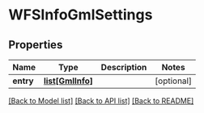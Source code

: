 # WFSInfoGmlSettings

## Properties
Name | Type | Description | Notes
------------ | ------------- | ------------- | -------------
**entry** | [**list[GmlInfo]**](GmlInfo.md) |  | [optional] 

[[Back to Model list]](../README.md#documentation-for-models) [[Back to API list]](../README.md#documentation-for-api-endpoints) [[Back to README]](../README.md)

